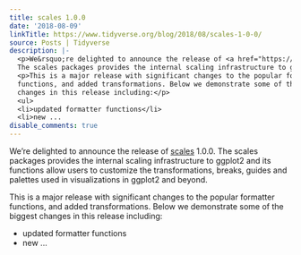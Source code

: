 ```yaml
---
title: scales 1.0.0
date: '2018-08-09'
linkTitle: https://www.tidyverse.org/blog/2018/08/scales-1-0-0/
source: Posts | Tidyverse
description: |-
  <p>We&rsquo;re delighted to announce the release of <a href="https://scales.r-lib.org/" target="_blank" rel="noopener">scales</a> 1.0.0.
  The scales packages provides the internal scaling infrastructure to ggplot2 and its functions allow users to customize the transformations, breaks, guides and palettes used in visualizations in ggplot2 and beyond.</p>
  <p>This is a major release with significant changes to the popular formatter
  functions, and added transformations. Below we demonstrate some of the biggest
  changes in this release including:</p>
  <ul>
  <li>updated formatter functions</li>
  <li>new ...
disable_comments: true
---
```

<p>We&rsquo;re delighted to announce the release of <a href="https://scales.r-lib.org/" target="_blank" rel="noopener">scales</a> 1.0.0.
The scales packages provides the internal scaling infrastructure to ggplot2 and its functions allow users to customize the transformations, breaks, guides and palettes used in visualizations in ggplot2 and beyond.</p>
<p>This is a major release with significant changes to the popular formatter
functions, and added transformations. Below we demonstrate some of the biggest
changes in this release including:</p>
<ul>
<li>updated formatter functions</li>
<li>new ...